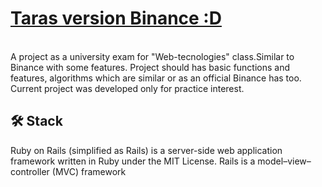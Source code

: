 <h1>
  <a href="https://taras-rails-app.fly.dev/">Taras version Binance :D</a> 
</h1>

<br>
A project as a university exam for "Web-tecnologies" class.Similar to Binance with some features. Project should has basic functions and features, algorithms which are similar or as an official Binance has too. Current project was developed only for practice interest.


<h2>🛠️ Stack</h2>
Ruby on Rails (simplified as Rails) is a server-side web application framework written in Ruby under the MIT License. Rails is a model–view–controller (MVC) framework
